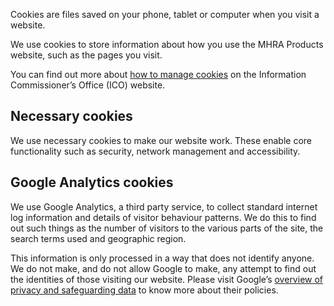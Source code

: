 Cookies are files saved on your phone, tablet or computer when you visit a website.

We use cookies to store information about how you use the MHRA Products website, such as the pages you visit.

You can find out more about [how to manage cookies][ico] on the Information Commissioner’s Office (ICO) website.

## Necessary cookies

We use necessary cookies to make our website work.
These enable core functionality such as security, network management and accessibility.

## Google Analytics cookies

We use Google Analytics, a third party service, to collect standard internet log information and details of visitor behaviour patterns.
We do this to find out such things as the number of visitors to the various parts of the site, the search terms used and geographic region.

This information is only processed in a way that does not identify anyone.
We do not make, and do not allow Google to make, any attempt to find out the identities of those visiting our website.
Please visit Google’s [overview of privacy and safeguarding data][google privacy] to know more about their policies.

[ico]: https://ico.org.uk/for-the-public/online/cookies/
[google privacy]: https://support.google.com/analytics/answer/6004245

